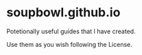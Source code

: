 # soupbowl.github.io

Potetionally useful guides that I have created.

Use them as you wish following the License. 
